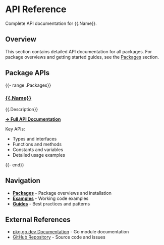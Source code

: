 # API Reference

Complete API documentation for {{.Name}}.

## Overview

This section contains detailed API documentation for all packages. For package overviews and getting started guides, see the [Packages](../packages/README.md) section.

## Package APIs

{{- range .Packages}}
### [{{.Name}}]({{.Name}}/api-reference.md)

{{.Description}}

**[→ Full API Documentation]({{.Name}}/api-reference.md)**

Key APIs:
- Types and interfaces
- Functions and methods  
- Constants and variables
- Detailed usage examples

{{- end}}

## Navigation

- **[Packages](../packages/README.md)** - Package overviews and installation
- **[Examples](../examples/README.md)** - Working code examples
- **[Guides](../guides/README.md)** - Best practices and patterns

## External References

- [pkg.go.dev Documentation](https://pkg.go.dev/{{.ImportPath}}) - Go module documentation
- [GitHub Repository](https://github.com/{{.Owner}}/{{.Name}}) - Source code and issues